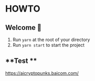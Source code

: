 # HOWTO

## **Welcome 👋**

1. Run `yarn` at the root of your directory
2. Run `yarn start` to start the project

## **Test **

https://aicryptopunks.baicom.com/

